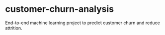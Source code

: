 # customer-churn-analysis
End-to-end machine learning project to predict customer churn and reduce attrition.
